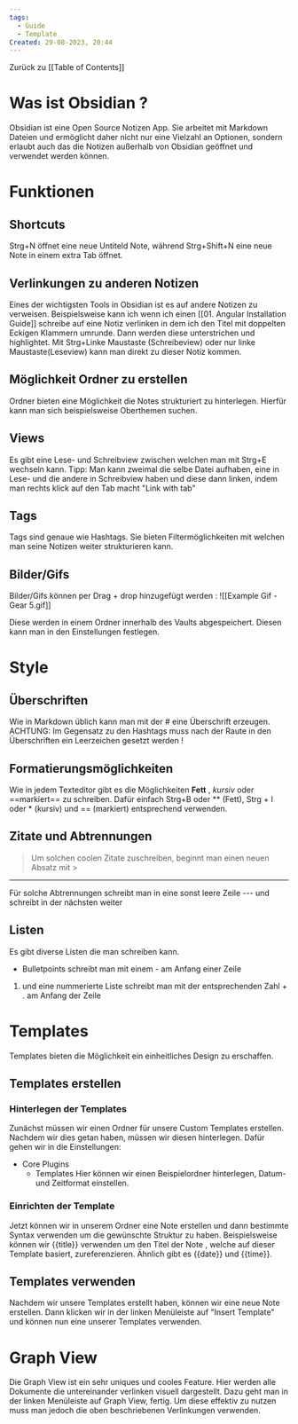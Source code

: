 ```yaml
---
tags:
  - Guide
  - Template
Created: 29-08-2023, 20:44
---
```

Zurück zu [[Table of Contents]]

# Was ist Obsidian ?

Obsidian ist eine Open Source Notizen App. Sie arbeitet mit Markdown Dateien und ermöglicht daher nicht nur eine Vielzahl an Optionen, sondern erlaubt auch das die Notizen außerhalb von Obsidian geöffnet und verwendet werden können.
# Funktionen
## Shortcuts
Strg+N öffnet eine neue Untiteld Note, während Strg+Shift+N eine neue Note in einem extra Tab öffnet.
## Verlinkungen zu anderen Notizen
Eines der wichtigsten Tools in Obsidian ist es auf andere Notizen zu verweisen.
Beispielsweise kann ich wenn ich einen [[01. Angular Installation Guide]] schreibe auf eine Notiz  verlinken in dem ich den Titel mit doppelten Eckigen Klammern umrunde. Dann werden diese unterstrichen und highlightet. Mit Strg+Linke Maustaste (Schreibeview) oder nur linke Maustaste(Leseview) kann man direkt zu dieser Notiz kommen. 
## Möglichkeit Ordner zu erstellen
Ordner bieten eine Möglichkeit die Notes strukturiert zu hinterlegen. Hierfür kann man sich beispielsweise Oberthemen suchen.
## Views
Es gibt eine Lese- und Schreibview zwischen welchen man mit Strg+E wechseln kann.
Tipp: Man kann zweimal die selbe Datei aufhaben, eine in Lese- und die andere in Schreibview haben und diese dann linken, indem man rechts klick auf den Tab macht "Link with tab"
## Tags
Tags sind genaue wie Hashtags. Sie bieten Filtermöglichkeiten mit welchen man seine Notizen weiter strukturieren kann. 
## Bilder/Gifs
Bilder/Gifs können per Drag + drop hinzugefügt werden 	:
![[Example Gif - Gear 5.gif]]

Diese werden in einem Ordner innerhalb des Vaults abgespeichert. Diesen kann man in den Einstellungen festlegen.

# Style
## Überschriften
Wie in Markdown üblich kann man mit der # eine Überschrift erzeugen. ACHTUNG: Im Gegensatz zu den Hashtags muss nach der Raute in den Überschriften ein Leerzeichen gesetzt werden !

## Formatierungsmöglichkeiten
Wie in jedem Texteditor gibt es die Möglichkeiten **Fett** , *kursiv* oder ==markiert==  zu schreiben.
Dafür einfach Strg+B oder ** (Fett), Strg + I oder * (kursiv) und == (markiert) entsprechend verwenden.

## Zitate und Abtrennungen
> Um solchen coolen Zitate zuschreiben, beginnt man einen neuen Absatz mit > 

--- 
Für solche Abtrennungen schreibt man in eine sonst leere Zeile --- und schreibt in der nächsten weiter 

## Listen
Es gibt diverse Listen die man schreiben kann.
- Bulletpoints schreibt man mit einem - am Anfang einer Zeile
1. und eine nummerierte Liste schreibt man mit der entsprechenden Zahl + . am Anfang der Zeile
# Templates
Templates bieten die Möglichkeit ein einheitliches Design zu erschaffen. 
## Templates erstellen 
### Hinterlegen der Templates
Zunächst müssen wir einen Ordner für unsere Custom Templates erstellen.
Nachdem wir dies getan haben, müssen wir diesen hinterlegen.
Dafür gehen wir in die Einstellungen:
- Core Plugins
	- Templates
Hier können wir einen Beispielordner hinterlegen, Datum- und Zeitformat einstellen.
### Einrichten der Template
Jetzt können wir in unserem Ordner eine Note erstellen und dann bestimmte Syntax verwenden um die gewünschte Struktur zu haben. Beispielsweise können wir {{title}} verwenden um den Titel der Note , welche auf dieser Template basiert, zureferenzieren. Ähnlich gibt es {{date}} und {{time}}.

## Templates verwenden

Nachdem wir unsere Templates erstellt haben, können wir eine neue Note erstellen. Dann klicken wir in der linken Menüleiste auf "Insert Template" und können nun eine unserer Templates verwenden.

# Graph View

Die Graph View ist ein sehr uniques und cooles Feature. Hier werden alle Dokumente die untereinander verlinken visuell dargestellt. Dazu geht man in der linken Menüleiste auf Graph View, fertig.
Um diese effektiv zu nutzen muss man jedoch die oben beschriebenen Verlinkungen verwenden.

